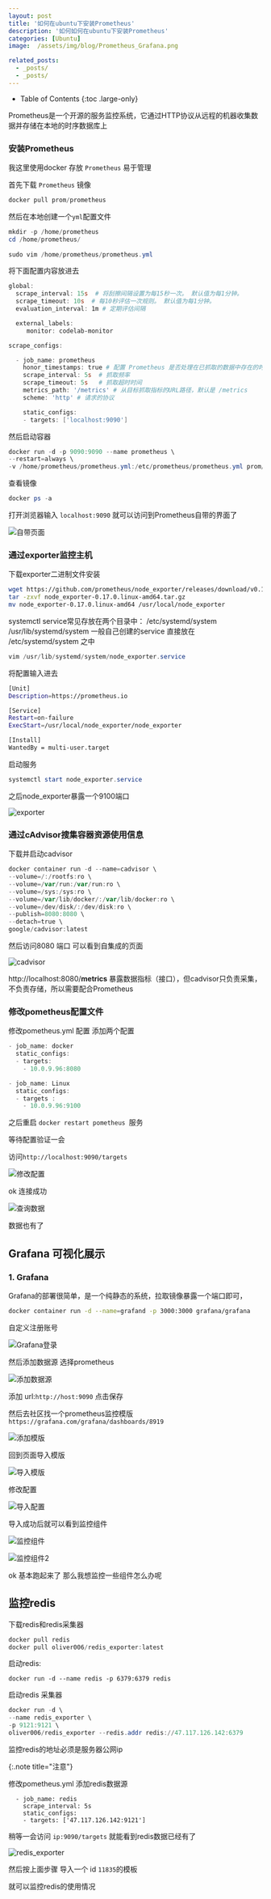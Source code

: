 ```yaml
---
layout: post
title: '如何在ubuntu下安装Prometheus'
description: '如何如何在ubuntu下安装Prometheus'
categories: [Ubuntu]
image:  /assets/img/blog/Prometheus_Grafana.png

related_posts:
  - _posts/
  - _posts/
---
```


- Table of Contents
{:toc .large-only}

Prometheus是一个开源的服务监控系统，它通过HTTP协议从远程的机器收集数据并存储在本地的时序数据库上

### 安装Prometheus

我这里使用docker 存放 ``Prometheus`` 易于管理

首先下载 ``Prometheus`` 镜像

```powershell
docker pull prom/prometheus
```

然后在本地创建一个``yml``配置文件 

```powershell
mkdir -p /home/prometheus
cd /home/prometheus/
 
sudo vim /home/prometheus/prometheus.yml
```

将下面配置内容放进去

```powershell
global:
  scrape_interval: 15s  # 将刮擦间隔设置为每15秒一次。 默认值为每1分钟。
  scrape_timeout: 10s  # 每10秒评估一次规则。 默认值为每1分钟。
  evaluation_interval: 1m # 定期评估间隔

  external_labels:
     monitor: codelab-monitor

scrape_configs:

  - job_name: prometheus
    honor_timestamps: true # 配置 Prometheus 是否处理在已抓取的数据中存在的时间戳
    scrape_interval: 5s  # 抓取频率
    scrape_timeout: 5s   # 抓取超时时间
    metrics_path: '/metrics' # 从目标抓取指标的URL路径，默认是 /metrics
    scheme: 'http' # 请求的协议

    static_configs:
    - targets: ['localhost:9090']
```

然后启动容器

```powershell
docker run -d -p 9090:9090 --name prometheus \
--restart=always \
-v /home/prometheus/prometheus.yml:/etc/prometheus/prometheus.yml prom/prometheus
```

查看镜像

```powershell
docker ps -a
```

打开浏览器输入 ``localhost:9090`` 就可以访问到Prometheus自带的界面了 

![自带页面](\assets\img\Prometheus\index.png)

###  通过exporter监控主机

下载exporter二进制文件安装

```bash
wget https://github.com/prometheus/node_exporter/releases/download/v0.17.0/node_exporter-0.17.0.linux-amd64.tar.gz
tar -zxvf node_exporter-0.17.0.linux-amd64.tar.gz
mv node_exporter-0.17.0.linux-amd64 /usr/local/node_exporter
```

systemctl service常见存放在两个目录中：
/etc/systemd/system
/usr/lib/systemd/system
一般自己创建的service 直接放在 /etc/systemd/system 之中

```powershell
vim /usr/lib/systemd/system/node_exporter.service
```

将配置输入进去

```bash
[Unit]
Description=https://prometheus.io

[Service]
Restart=on-failure
ExecStart=/usr/local/node_exporter/node_exporter

[Install]
WantedBy = multi-user.target
```

启动服务

```powershell
systemctl start node_exporter.service 
```

之后node_exporter暴露一个9100端口

![exporter](\assets\img\Prometheus\exporter.png)



### 通过cAdvisor搜集容器资源使用信息

下载并启动cadvisor

```powershell
docker container run -d --name=cadvisor \
--volume=/:/rootfs:ro \
--volume=/var/run:/var/run:ro \
--volume=/sys:/sys:ro \
--volume=/var/lib/docker/:/var/lib/docker:ro \
--volume=/dev/disk/:/dev/disk:ro \
--publish=8080:8080 \
--detach=true \
google/cadvisor:latest
```

然后访问8080 端口 可以看到自集成的页面

![cadvisor](\assets\img\Prometheus\cadvisor.png)



http://localhost:8080/**metrics** 暴露数据指标（接口），但cadvisor只负责采集，不负责存储，所以需要配合Prometheus

### 修改pometheus配置文件

修改pometheus.yml 配置 添加两个配置

```powershell
- job_name: docker
  static_configs:
  - targets:
    - 10.0.9.96:8080

- job_name: Linux
  static_configs:
  - targets :
    - 10.0.9.96:9100
```

之后重启 ``docker restart pometheus ``服务

等待配置验证一会 

访问``http://localhost:9090/targets``

![修改配置](\assets\img\Prometheus\change_setting.png)

ok 连接成功

![查询数据](\assets\img\Prometheus\query_data.png)

数据也有了

## Grafana 可视化展示

### 1. Grafana

Grafana的部署很简单，是一个纯静态的系统，拉取镜像暴露一个端口即可，

```bash
docker container run -d --name=grafand -p 3000:3000 grafana/grafana
```

自定义注册账号

![Grafana登录](\assets\img\Prometheus\Grafana_login.png)

然后添加数据源 选择prometheus

![添加数据源](\assets\img\Prometheus\add_data_source.png)

添加 url:``http://host:9090`` 点击保存

然后去社区找一个prometheus监控模版``https://grafana.com/grafana/dashboards/8919``

![添加模版](\assets\img\Prometheus\add_template.png)

回到页面导入模版

![导入模版](\assets\img\Prometheus\import_template.png)

修改配置

![导入配置](\assets\img\Prometheus\import_configuration.png)

导入成功后就可以看到监控组件

![监控组件](\assets\img\Prometheus\monitoring_component.png)

![监控组件2](\assets\img\Prometheus\monitoring_component2.png)

ok 基本跑起来了 那么我想监控一些组件怎么办呢

## 监控redis

下载redis和redis采集器

```powershell
docker pull redis
docker pull oliver006/redis_exporter:latest
```

  启动redis:

```
docker run -d --name redis -p 6379:6379 redis
```

启动redis 采集器

```powershell
docker run -d \
--name redis_exporter \
-p 9121:9121 \
oliver006/redis_exporter --redis.addr redis://47.117.126.142:6379
```

监控redis的地址必须是服务器公网ip

{:.note title="注意"}



修改pometheus.yml 添加redis数据源

```shell
  - job_name: redis
    scrape_interval: 5s
    static_configs:
    - targets: ['47.117.126.142:9121']
```

稍等一会访问 ``ip:9090/targets`` 就能看到redis数据已经有了

![redis_exporter](\assets\img\Prometheus\redis_exporter.png)

然后按上面步骤 导入一个 id ``11835``的模板

就可以监控redis的使用情况



